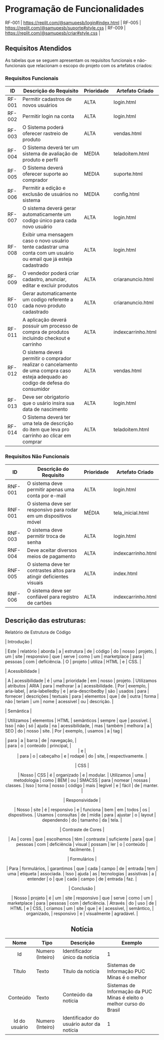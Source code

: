 # Programação de Funcionalidades

RF-001 | https://replit.com/@samupesb/login#index.html |
RF-005 | https://replit.com/@samupesb/suporte#style.css |
RF-009 | https://replit.com/@samupesb/criar#style.css |

## Requisitos Atendidos

As tabelas que se seguem apresentam os requisitos funcionais e não-funcionais que relacionam o escopo do projeto com os artefatos criados:

### Requisitos Funcionais

|ID    | Descrição do Requisito | Prioridade | Artefato Criado |
|------|------------------------|------------|-----------------|
|RF-001| Permitir cadastros de novos usuários | ALTA | login.html |
|RF-002| Permitir login na conta   | ALTA | login.html |
|RF-003| O Sistema poderá oferecer rastreio de produto | ALTA | vendas.html |
|RF-004| O Sistema deverá ter um sistema de avaliação de produto e perfil | MEDIA | teladoitem.html |
|RF-005| O Sistema deverá oferecer suporte ao comprador | MEDIA | suporte.html |
|RF-006| Permitir a edição e exclusão de usuários no sistema | MEDIA | config.html | 
|RF-007| O sistema deverá gerar automaticamente um codigo único para cada novo usuário | ALTA | login.html |
|RF-008| Exibir uma mensagem caso o novo usuário tente cadastrar uma conta com um usuário ou email que já esteja cadastrado | ALTA | login.html|
|RF-009| O vendedor poderá criar cadastro, anunciar, editar e excluir produtos | ALTA | criaranuncio.html|
|RF-010| Gerar automaticamente um codigo referente a cada novo produto cadastrado | ALTA |criaranuncio.html |
|RF-011| A aplicação deverá possuir um processo de compra de produtos incluindo checkout e carrinho | ALTA |indexcarrinho.html |
|RF-012| O sistema deverá permitir o comprador realizar o cancelamento de uma compra caso esteja adequado ao codigo de defesa do consumidor | ALTA | vendas.html | 
|RF-013| Deve ser obrigatorio que o usário insira sua data de nascimento|ALTA| login.html | 
|RF-014| O Sistema deverá ter uma tela de descrição do item que leva pro carrinho ao clicar em comprar | ALTA | teladoitem.html|


### Requisitos Não Funcionais
|ID    | Descrição do Requisito | Prioridade | Artefato Criado |
|------|------------------------|------------|-----------------|
|RNF-001| O sistema deve permitir apenas uma conta por e-mail | ALTA | login.html |
|RNF-001| O sistema deve ser responsivo para rodar em um dispositivos móvel | MÉDIA | tela_inicial.html | 
|RNF-003| O sistema deve permitir troca de senha | ALTA | login.html |
|RNF-004| Deve aceitar diversos meios de pagamento|ALTA| indexcarrinho.html |
|RNF-005| O sistema deve ter contrastes altos para atingir deficientes visuais | ALTA | index.html |
|RNF-006| O sistema deve ser confiável para registro de cartões | ALTA |indexcarrinho.html|

## Descrição das estruturas:
Relatório de Estrutura de Código

| Introdução |

| Este | relatório | aborda | a | estrutura | de | código | do | nosso | projeto, | um | site | responsivo | que | serve | como | um | marketplace | para | pessoas | com | deficiência. | O | projeto | utiliza | HTML | e | CSS. |

| Acessibilidade |

| A | acessibilidade | é | uma | prioridade | em | nosso | projeto. | Utilizamos | atributos | ARIA | para | melhorar | a | acessibilidade. | Por | exemplo, | aria-label, | aria-labelledby | e | aria-describedby | são | usados | para | fornecer | descrições | textuais | para | elementos | que | de | outra | forma | não | teriam | um | nome | acessível | ou | descrição. |

| Semântica |

| Utilizamos | elementos | HTML | semânticos | sempre | que | possível. | Isso | não | só | ajuda | na | acessibilidade, | mas | também | melhora | a | SEO | do | nosso | site. | Por | exemplo, | usamos | a | tag | <nav> | para | a | barra | de | navegação, | <main> | para | o | conteúdo | principal, | <header> | e | <footer> | para | o | cabeçalho | e | rodapé | do | site, | respectivamente. |

| CSS |

| Nosso | CSS | é | organizado | e | modular. | Utilizamos | uma | metodologia | como | BEM | ou | SMACSS | para | nomear | nossas | classes. | Isso | torna | nosso | código | mais | legível | e | fácil | de | manter. |

| Responsividade |

| Nosso | site | é | responsivo | e | funciona | bem | em | todos | os | dispositivos. | Usamos | consultas | de | mídia | para | ajustar | o | layout | dependendo | do | tamanho | da | tela. |

| Contraste de Cores |

| As | cores | que | escolhemos | têm | contraste | suficiente | para | que | pessoas | com | deficiência | visual | possam | ler | o | conteúdo | facilmente. |

| Formulários |

| Para | formulários, | garantimos | que | cada | campo | de | entrada | tem | uma | etiqueta | associada. | Isso | ajuda | as | tecnologias | assistivas | a | entender | o | que | cada | campo | de | entrada | faz. |

| Conclusão |

| Nosso | projeto | é | um | site | responsivo | que | serve | como | um | marketplace | para | pessoas | com | deficiência. | Através | do | uso | de | HTML | e | CSS, | criamos | um | site | que | é | acessível, | semântico, | organizado, | responsivo | e | visualmente | agradável. |

## Notícia
|  **Nome**      | **Tipo**          | **Descrição**                             | **Exemplo**                                    |
|:--------------:|-------------------|-------------------------------------------|------------------------------------------------|
| Id             | Numero (Inteiro)  | Identificador único da notícia            | 1                                              |
| Título         | Texto             | Título da notícia                         | Sistemas de Informação PUC Minas é o melhor                                   |
| Conteúdo       | Texto             | Conteúdo da notícia                       | Sistemas de Informação da PUC Minas é eleito o melhor curso do Brasil                            |
| Id do usuário  | Numero (Inteiro)  | Identificador do usuário autor da notícia | 1                                              |

